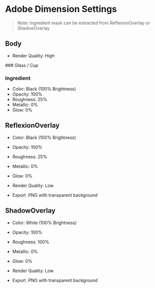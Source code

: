 # Adobe Dimension Settings

> Note: Ingredient mask can be extracted from ReflexionOverlay or ShadowOverlay

## Body

- Render Quality: High

### Glass / Cup


### Ingredient

- Color: Black (100% Brightness)
- Opacity: 100%
- Roughness: 25%
- Metallic: 0%
- Glow: 0%

## ReflexionOverlay

- Color: Black (100% Brightness)
- Opacity: 100%
- Roughness: 25%
- Metallic: 0%
- Glow: 0%

- Render Quality: Low

- Export .PNG with transparent background

## ShadowOverlay

- Color: White (100% Brightness)
- Opacity: 100%
- Roughness: 100%
- Metallic: 0%
- Glow: 0%

- Render Quality: Low

- Export .PNG with transparent background
